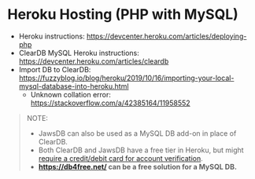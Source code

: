 # Heroku Hosting (PHP with MySQL)

- Heroku instructions: https://devcenter.heroku.com/articles/deploying-php
- ClearDB MySQL Heroku instructions: https://devcenter.heroku.com/articles/cleardb
- Import DB to ClearDB: https://fuzzyblog.io/blog/heroku/2019/10/16/importing-your-local-mysql-database-into-heroku.html
	- Unknown collation error: https://stackoverflow.com/a/42385164/11958552

> NOTE:
> - JawsDB can also be used as a MySQL DB add-on in place of ClearDB.
> - Both ClearDB and JawsDB have a free tier in Heroku, but might [require a credit/debit card for account verification](https://devcenter.heroku.com/articles/account-verification#when-is-verification-required).
> - **https://db4free.net/ can be a free solution for a MySQL DB.**

